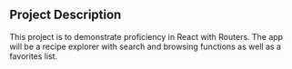 ## Project Description

This project is to demonstrate proficiency in React with Routers. The app will be a recipe explorer with search and browsing functions as well as a favorites list. 
